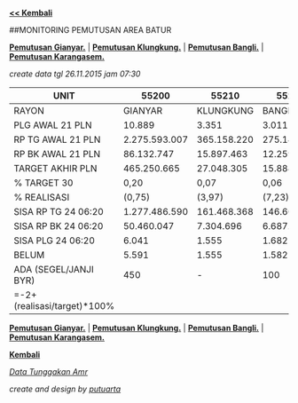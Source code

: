 **[<< Kembali](http://areabatur.github.io/3mm.3atur/)**

##MONITORING PEMUTUSAN AREA BATUR

**[Pemutusan Gianyar.](https://github.com/areabatur/3mm.3atur/blob/master/gianyar112015.markdown )** | 
**[Pemutusan Klungkung.](https://github.com/areabatur/3mm.3atur/blob/master/klungkung112015.markdown )** | 
**[Pemutusan Bangli.](https://github.com/areabatur/3mm.3atur/blob/master/bangli112015.markdown )** | 
**[Pemutusan Karangasem.](https://github.com/areabatur/3mm.3atur/blob/master/karangasem112015.markdown )**

_create data tgl 26.11.2015 jam 07:30_

|            UNIT             |      55200      |     55210     |     55220     |      55230      |      5.520      |
|-----------------------------|-----------------|---------------|---------------|-----------------|-----------------|
| RAYON                       | GIANYAR         | KLUNGKUNG     | BANGLI        | KARANGASEM      |   AREA BATUR    |
|  PLG AWAL 21 PLN            |  10.889         |  3.351        |  3.011        |  7.891          |  25.142         |
| RP TG AWAL 21 PLN           |  2.275.593.007  |  365.158.220  |  275.143.355  |  1.076.809.756  |  3.992.704.338  |
|  RP BK AWAL 21 PLN          |  86.132.747     |  15.897.463   |  12.259.464   |  50.260.368     |  164.550.042    |
|  TARGET AKHIR PLN           |  465.250.665    |  27.048.305   |  15.884.801   |  186.660.111    |  694.843.882    |
|  % TARGET 30                |  0,20           |  0,07         |  0,06         |  0,17           |  0,17           |
|  % REALISASI                |  (0,75)         |  (3,97)       |  (7,23)       |  (1,88)         |  (1,32)         |
|  SISA RP TG 24 06:20        |  1.277.486.590  |  161.468.368  |  146.604.220  |  723.572.758    |  2.309.131.936  |
|  SISA RP BK 24 06:20        |  50.460.047     |  7.304.696    |  6.687.346    |  34.251.797     |  98.703.886     |
|  SISA PLG 24 06:20          |  6.041          |  1.555        |  1.682        |  5.080          |  14.358         |
|  BELUM                      |  5.591          |  1.555        |  1.582        |  4.817          |  13.545         |
|  ADA (SEGEL/JANJI BYR)      |  450            |  -            |  100          |  263            |  813            |
| =-2+(realisasi/target)*100% |                 |               |               |                 |  -              |

**[Pemutusan Gianyar.](https://github.com/areabatur/3mm.3atur/blob/master/gianyar112015.markdown )** | 
**[Pemutusan Klungkung.](https://github.com/areabatur/3mm.3atur/blob/master/klungkung112015.markdown )** | 
**[Pemutusan Bangli.](https://github.com/areabatur/3mm.3atur/blob/master/bangli112015.markdown )** | 
**[Pemutusan Karangasem.](https://github.com/areabatur/3mm.3atur/blob/master/karangasem112015.markdown )**

**[Kembali](http://areabatur.github.io/3mm.3atur/)**

_[Data Tunggakan Amr](https://github.com/areabatur/3mm.3atur/blob/master/amr112015.markdown)_

_create and design by [putuarta](mailto:putuarta@gmail.com)_
